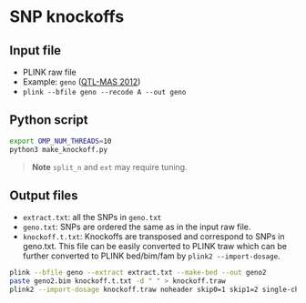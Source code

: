 # SNP knockoffs 

## Input file
- PLINK raw file
- Example: `geno` ([QTL-MAS 2012](https://bmcproc.biomedcentral.com/articles/10.1186/1753-6561-8-S5-S1))
- `plink --bfile geno --recode A --out geno`

## Python script
```sh
export OMP_NUM_THREADS=10
python3 make_knockoff.py
```
> **Note**
> `split_n` and `ext` may require tuning.

## Output files
- `extract.txt`: all the SNPs in `geno.txt`
- `geno.txt`: SNPs are ordered the same as in the input raw file.
- `knockoff.t.txt`: Knockoffs are transposed and correspond to SNPs in geno.txt. This file can be easily converted to PLINK traw which can be further converted to PLINK bed/bim/fam by `plink2 --import-dosage`.

```sh
plink --bfile geno --extract extract.txt --make-bed --out geno2
paste geno2.bim knockoff.t.txt -d " " > knockoff.traw
plink2 --import-dosage knockoff.traw noheader skip0=1 skip1=2 single-chr=6 --make-bed --out knockoff --fam geno2.fam

```


